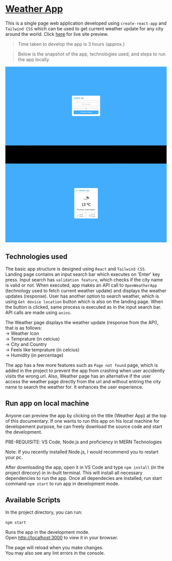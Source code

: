 # [Weather App](https://main--weather-app-v001.netlify.app/)

This is a single page web application developed using `create-react-app` and `Tailwind CSS` which can be used to get current weather update for any city around the world. Click [here](https://main--weather-app-v001.netlify.app/) for live site preview.

> Time taken to develop the app is 3 hours (approx.)

> Below is the snapshot of the app, technologies used, and steps to run the app locally.

![Image](https://github.com/13ASRamgarhia/weather-app/blob/main/sanpshot.jpeg)

## Technologies used

The basic app structure is designed using `React` and `Tailwind CSS`.\
Landing page contains an input search bar which executes on 'Enter' key press. Input search has `validation feature`, which checks if the city name is valid or not. When executed, app makes an API call to `OpenWeatherApp` (technology used to fetch current weather update) and displays the weather updates (response). User has another option to search weather, which is using `Get device location` button which is also on the landing page. When the button is clicked, same process is executed as in the input search bar. API calls are made using `axios`.

The Weather page displays the weather update (response from the API), that is as follows:\
-> Weather Icon\
-> Temprature (in celcius)\
-> City and Country\
-> Feels like temprature (in celcius)\
-> Humidity (in percentage)

The app has a few more features such as `Page not found` page, which is added in the project to prevent the app from crashing when user accidently visits the wrong url. Also, Weather page has an alternative if the user access the weather page directly from the url and without entring the city name to search the weather for. It enhances the user experience.

## Run app on local machine

Anyone can preview the app by clicking on the title (Weather App) at the top of this documentary.
If one wants to run this app on his local machine for developement purpose, he can freely download the source code and start the development.

PRE-REQUISITE: VS Code, Node.js and proficiency in MERN Technologies

Note: If you recently installed Node.js, I would recommend you to restart your pc.

After downloading the app, open it in VS Code and type `npm install` (in the project direcory) in in-built terminal. This will install all necessary dependencies to run the app.
Once all dependecies are installed, run start command `npm start` to run app in development mode.


## Available Scripts

In the project directory, you can run:

`npm start`

Runs the app in the development mode.\
Open [http://localhost:3000](http://localhost:3000) to view it in your browser.

The page will reload when you make changes.\
You may also see any lint errors in the console.
